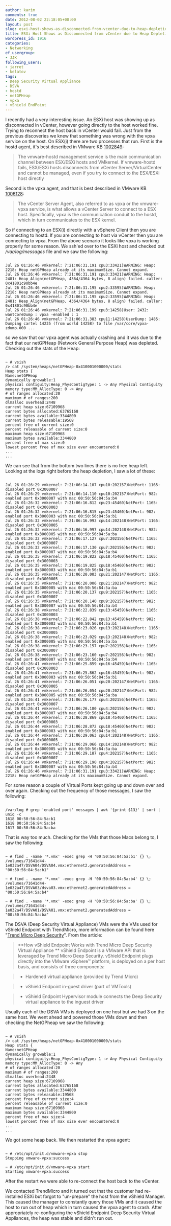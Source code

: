 ```yaml
---
author: karim
comments: true
date: 2012-08-02 22:18:05+00:00
layout: post
slug: esxi-host-shows-as-disconnected-from-vcenter-due-to-heap-depletion
title: ESXi Host Shows as Disconnected from vCenter due to Heap Depletion
wordpress_id: 1916
categories:
- Networking
ef_usergroup:
- JJK
following_users:
- jarret
- kelatov
tags:
- Deep Security Virtual Appliance
- DSVA
- hostd
- netGPHeap
- vpxa
- vShield EndPoint
---
```


I recently had a very interesting issue. An ESXi host was showing up as disconnected in vCenter, however going directly to the host worked fine. Trying to reconnect the host back in vCenter would fail. Just from the previous discoveries we knew that something was wrong with the vpxa service on the host. On ESX(i) there are two processes that run. First is the hostd agent, it's best described in VMware KB [1002849](http://kb.vmware.com/kb/1002849):


> The vmware-hostd management service is the main communication channel between ESX/ESXi hosts and VMkernel. If vmware-hostd fails, ESX/ESXi hosts disconnects from vCenter Server/VirtualCenter and cannot be managed, even if you try to connect to the ESX/ESXi host directly


Second is the vpxa agent, and that is best described in VMware KB [1006128](http://kb.vmware.com/kb/1006128):


> The vCenter Server Agent, also referred to as vpxa or the vmware-vpxa service, is what allows a vCenter Server to connect to a ESX host. Specifically, vpxa is the communication conduit to the hostd, which in turn communicates to the ESX kernel.


So if connecting to an ESX(i) directly with a vSphere Client then you are connecting to hostd. If you are connecting to host via vCenter then you are connecting to vpxa. From the above scenario it looks like vpxa is working properly for some reason. We ssh'ed over to the ESXi host and checked out _/var/log/messages_ file and we saw the following:


```

Jul 26 01:26:46 vmkernel: 7:21:06:31.191 cpu3:33421)WARNING: Heap: 2218: Heap netGPHeap already at its maximumSize. Cannot expand.
Jul 26 01:26:46 vmkernel: 7:21:06:31.191 cpu3:33421)WARNING: Heap: 2481: Heap_Align(netGPHeap, 4364/4364 bytes, 8 align) failed. caller: 0x41801c90bb4e
Jul 26 01:26:46 vmkernel: 7:21:06:31.195 cpu2:33595)WARNING: Heap: 2218: Heap netGPHeap already at its maximumSize. Cannot expand.
Jul 26 01:26:46 vmkernel: 7:21:06:31.195 cpu2:33595)WARNING: Heap: 2481: Heap_Align(netGPHeap, 4364/4364 bytes, 8 align) failed. caller: 0x41801c90bb4e
Jul 26 01:26:46 vmkernel: 7:21:06:31.199 cpu3:14258)User: 2432: wantCoreDump : vpxa -enabled : 1
Jul 26 01:26:46 vmkernel: 7:21:06:31.383 cpu11:14258)UserDump: 1485: Dumping cartel 14235 (from world 14258) to file /var/core/vpxa-zdump.000 ...

```


so we saw that our vpxa agent was actually crashing and it was due to the fact that our netGPHeap (Network General Purpose Heap) was depleted. Checking out the stats of the Heap:


```

~ # vsish
/> cat /system/heaps/netGPHeap-0x410001000000/stats
Heap stats {
Name:netGPHeap
dynamically growable:1
physical contiguity:Heap_PhysContigType: 1 -> Any Physical Contiguity
memory type:MM_AllocType: 0 -> Any
# of ranges allocated:20
maximum # of ranges:200
dlmalloc overhead:2448
current heap size:67109968
current bytes allocated:63765168
current bytes available:3344800
current bytes releasable:19568
percent free of current size:0
percent releasable of current size:0
maximum heap size:67109968
maximum bytes available:3344800
percent free of max size:0
lowest percent free of max size ever encountered:0
...
...

```


We can see that from the bottom two lines there is no free heap left. Looking at the logs right before the heap depletion, I saw a lot of these:


```

Jul 26 01:26:29 vmkernel: 7:21:06:14.107 cpu10:202157)NetPort: 1165: disabled port 0x3000007
Jul 26 01:26:29 vmkernel: 7:21:06:14.110 cpu10:202157)NetPort: 982: enabled port 0x3000007 with mac 00:50:56:84:5a:b4
Jul 26 01:26:32 vmkernel: 7:21:06:16.812 cpu23:45460)NetPort: 1165: disabled port 0x3000003
Jul 26 01:26:32 vmkernel: 7:21:06:16.815 cpu23:45460)NetPort: 982: enabled port 0x3000003 with mac 00:50:56:84:5a:b1
Jul 26 01:26:32 vmkernel: 7:21:06:16.993 cpu14:202148)NetPort: 1165: disabled port 0x3000005
Jul 26 01:26:32 vmkernel: 7:21:06:16.997 cpu14:202148)NetPort: 982: enabled port 0x3000005 with mac 00:50:56:84:5a:ba
Jul 26 01:26:32 vmkernel: 7:21:06:17.127 cpu7:202156)NetPort: 1165: disabled port 0x3000007
Jul 26 01:26:32 vmkernel: 7:21:06:17.130 cpu7:202156)NetPort: 982: enabled port 0x3000007 with mac 00:50:56:84:5a:b4
Jul 26 01:26:35 vmkernel: 7:21:06:19.822 cpu18:45460)NetPort: 1165: disabled port 0x3000003
Jul 26 01:26:35 vmkernel: 7:21:06:19.825 cpu18:45460)NetPort: 982: enabled port 0x3000003 with mac 00:50:56:84:5a:b1
Jul 26 01:26:35 vmkernel: 7:21:06:20.003 cpu21:202147)NetPort: 1165: disabled port 0x3000005
Jul 26 01:26:35 vmkernel: 7:21:06:20.006 cpu21:202147)NetPort: 982: enabled port 0x3000005 with mac 00:50:56:84:5a:ba
Jul 26 01:26:35 vmkernel: 7:21:06:20.137 cpu9:202157)NetPort: 1165: disabled port 0x3000007
Jul 26 01:26:35 vmkernel: 7:21:06:20.140 cpu9:202157)NetPort: 982: enabled port 0x3000007 with mac 00:50:56:84:5a:b4
Jul 26 01:26:38 vmkernel: 7:21:06:22.839 cpu13:45459)NetPort: 1165: disabled port 0x3000003
Jul 26 01:26:38 vmkernel: 7:21:06:22.842 cpu13:45459)NetPort: 982: enabled port 0x3000003 with mac 00:50:56:84:5a:b1
Jul 26 01:26:38 vmkernel: 7:21:06:23.026 cpu13:202148)NetPort: 1165: disabled port 0x3000005
Jul 26 01:26:38 vmkernel: 7:21:06:23.029 cpu13:202148)NetPort: 982: enabled port 0x3000005 with mac 00:50:56:84:5a:ba
Jul 26 01:26:38 vmkernel: 7:21:06:23.157 cpu7:202156)NetPort: 1165: disabled port 0x3000007
Jul 26 01:26:38 vmkernel: 7:21:06:23.160 cpu7:202156)NetPort: 982: enabled port 0x3000007 with mac 00:50:56:84:5a:b4
Jul 26 01:26:41 vmkernel: 7:21:06:25.859 cpu16:45459)NetPort: 1165: disabled port 0x3000003
Jul 26 01:26:41 vmkernel: 7:21:06:25.862 cpu16:45459)NetPort: 982: enabled port 0x3000003 with mac 00:50:56:84:5a:b1
Jul 26 01:26:41 vmkernel: 7:21:06:26.051 cpu20:202147)NetPort: 1165: disabled port 0x3000005
Jul 26 01:26:41 vmkernel: 7:21:06:26.054 cpu20:202147)NetPort: 982: enabled port 0x3000005 with mac 00:50:56:84:5a:ba
Jul 26 01:26:41 vmkernel: 7:21:06:26.177 cpu4:202156)NetPort: 1165: disabled port 0x3000007
Jul 26 01:26:41 vmkernel: 7:21:06:26.180 cpu4:202156)NetPort: 982: enabled port 0x3000007 with mac 00:50:56:84:5a:b4
Jul 26 01:26:44 vmkernel: 7:21:06:28.869 cpu18:45460)NetPort: 1165: disabled port 0x3000003
Jul 26 01:26:44 vmkernel: 7:21:06:28.872 cpu18:45460)NetPort: 982: enabled port 0x3000003 with mac 00:50:56:84:5a:b1
Jul 26 01:26:44 vmkernel: 7:21:06:29.063 cpu14:202148)NetPort: 1165: disabled port 0x3000005
Jul 26 01:26:44 vmkernel: 7:21:06:29.066 cpu14:202148)NetPort: 982: enabled port 0x3000005 with mac 00:50:56:84:5a:ba
Jul 26 01:26:44 vmkernel: 7:21:06:29.187 cpu4:202157)NetPort: 1165: disabled port 0x3000007
Jul 26 01:26:44 vmkernel: 7:21:06:29.190 cpu4:202157)NetPort: 982: enabled port 0x3000007 with mac 00:50:56:84:5a:b4
Jul 26 01:26:46 vmkernel: 7:21:06:31.191 cpu3:33421)WARNING: Heap: 2218: Heap netGPHeap already at its maximumSize. Cannot expand.

```


For some reason a couple of Virtual Ports kept going up and down over and over again. Checking out the frequency of those messages, I saw the following:


```

/var/log # grep 'enabled port' messages | awk '{print $13}' | sort | uniq -c
1618 00:50:56:84:5a:b1
1618 00:50:56:84:5a:b4
1617 00:50:56:84:5a:ba

```


That is way too much. Checking for the VMs that those Macs belong to, I saw the following:


```

~ # find . -name '*.vmx' -exec grep -H '00:50:56:84:5a:b1' {} \;
/volumes/71641d44-1e032a47/DSVA04/DSVA04.vmx:ethernet2.generatedAddress = "00:50:56:84:5a:b1"

~ # find . -name '*.vmx' -exec grep -H '00:50:56:84:5a:b4' {} \;
/volumes/71641d44-1e032a47/DSVA03/dsva03.vmx:ethernet2.generatedAddress = "00:50:56:84:5a:b4"

~ # find . -name '*.vmx' -exec grep -H '00:50:56:84:5a:ba' {} \;
/volumes/71641d44-1e032a47/DSVA01/DSVA01.vmx:ethernet2.generatedAddress = "00:50:56:84:5a:ba"

```


The DSVA (Deep Security Virtual Appliance) VMs were the VMs used for vShield Endpoint with TrendMicro, more information can be found here "[Trend Micro Deep Security](http://www.vmware.com/files/pdf/partners/trendmicro/vmware-trendmicro-anti-virus-virtual-datacenter-sb-en.pdf)". From the article:


> **How vShield Endpoint Works with Trend Micro Deep Security Virtual Appliance **
vShield Endpoint is a VMware API that is leveraged by Trend Micro Deep Security. vShield Endpoint
plugs directly into the VMware vSphere™ platform, is deployed on a per host basis, and consists of three components:

> 
> 
	
>   * Hardened virtual appliance (provided by Trend Micro)
> 
	
>   * vShield Endpoint in-guest driver (part of VMTools)
> 
	
>   * vShield Endpoint Hypervisor module connects the Deep Security virtual appliance to the inguest driver
> 




Usually each of the DSVA VMs is deployed on one host but we had 3 on the same host. We went ahead and powered those VMs down and then checking the NetGPheap we saw the following:

```

~ # vsish
/> cat /system/heaps/netGPHeap-0x410001000000/stats
Heap stats {
Name:netGPHeap
dynamically growable:1
physical contiguity:Heap_PhysContigType: 1 -> Any Physical Contiguity
memory type:MM_AllocType: 0 -> Any
# of ranges allocated:20
maximum # of ranges:200
dlmalloc overhead:2448
current heap size:67109968
current bytes allocated:63765168
current bytes available:3344800
current bytes releasable:19568
percent free of current size:4
percent releasable of current size:0
maximum heap size:67109968
maximum bytes available:3344800
percent free of max size:4
lowest percent free of max size ever encountered:0
...
...

```


We got some heap back. We then restarted the vpxa agent:


```

~ # /etc/opt/init.d/vmware-vpxa stop
Stopping vmware-vpxa:success

~ # /etc/opt/init.d/vmware-vpxa start
Starting vmware-vpxa:success

```


After the restart we were able to re-connect the host back to the vCenter.

We contacted TrendMicro and it turned out that the customer had re-installed ESXi but forgot to "un-prepare" the host from the vShield Manager. This caused the manager to constantly query those VMs and it caused the host to run out of heap which in turn caused the vpxa agent to crash. After appropriately re-configuring the vShield Endpoint Deep Security Virtual Appliances, the heap was stable and didn't run out.
